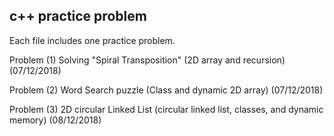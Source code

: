 ## c++ practice problem

Each file includes one practice problem. 

Problem (1) Solving "Spiral Transposition" (2D array and recursion) (07/12/2018)

Problem (2) Word Search puzzle (Class and dynamic 2D array) (07/12/2018)

Problem (3) 2D circular Linked List (circular linked list, classes, and dynamic memory) (08/12/2018)
